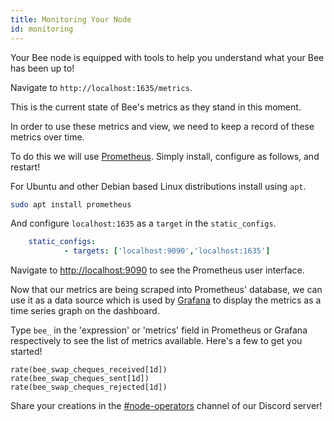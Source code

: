 ```yaml
---
title: Monitoring Your Node
id: monitoring
---
```


Your Bee node is equipped with tools to help you understand what your Bee has been up to!

Navigate to `http://localhost:1635/metrics`. 

This is the current state of Bee's metrics as they stand in this moment.

In order to use these metrics and view, we need to keep a record of these metrics over time.

To do this we will use [Prometheus](https://prometheus.io/docs/introduction/overview/). Simply install, configure as follows, and restart!

For Ubuntu and other Debian based Linux distributions install using `apt`.

```bash
sudo apt install prometheus
```

And configure `localhost:1635` as a `target` in the `static_configs`.

```yaml
    static_configs:
            - targets: ['localhost:9090','localhost:1635']
```

Navigate to [http://localhost:9090](http://localhost:9090) to see the Prometheus user interface.

Now that our metrics are being scraped into Prometheus' database, we can use it as a data source which is used by [Grafana](https://grafana.com/oss/grafana/) to display the metrics as a time series graph on the dashboard.

Type `bee_` in the 'expression' or 'metrics' field in Prometheus or Grafana respectively to see the list of metrics available. Here's a few to get you started! 

```
rate(bee_swap_cheques_received[1d])
rate(bee_swap_cheques_sent[1d])
rate(bee_swap_cheques_rejected[1d])
```

Share your creations in the [#node-operators](https://discord.gg/X3ph5yGRFU) channel of our Discord server!

